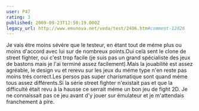 ```yaml
---
user: P47
rating: 3
published: 2009-09-23T12:50:19.000Z
legacy_url: http://www.emunova.net/veda/test/2406.htm#comment-12026
---
```

Je vais étre moins sévére que le testeur, en étant tout de méme plus ou moins d'accord avec lui sur de nombreux points.Oui celà sent le clone de street fighter, oui c'est trop facile (je suis pas un grand spécialiste des jeux de bastons mais je l'ai terminé assez facilement).Mais la jouabilité est assez agréable, le design vu et rerevu sur les jeux du méme type n'en reste pas moins trés correct.Les persos pas super charismatique sont quand méme tous assez différents.Si la série street fighter n'existait pas et que la difficulté était revu à la hausse ce serrait méme un bon jeu de fight 2D.
Je ne connaissait pas ce jeu avant d'y jouer sur émulateur et je m'attendais franchement à pire.